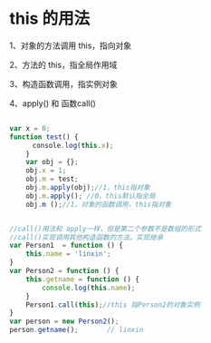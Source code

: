 # this  的用法

1、对象的方法调用 this，指向对象

2、方法的 this，指全局作用域

3、构造函数调用，指实例对象

4、apply() 和 函数call()

```javascript

var x = 0;
function test() {
    　console.log(this.x);
    }
    var obj = {};
    obj.x = 1;
    obj.m = test;
    obj.m.apply(obj);//1，this指对象
    obj.m.apply(); //0，this默认指全局
    obj.m ();//1，对象的函数调用，this指对象
```

```javascript

//call()用法和 apply一样，但是第二个参数不是数组的形式
//call()实现调用其他构造函数的方法，实现继承
var Person1  = function () {
    this.name = 'linxin';
}
var Person2 = function () {
    this.getname = function () {
        console.log(this.name);
    }
    Person1.call(this);//this 指Person2的对象实例
}
var person = new Person2();
person.getname();       // linxin
```